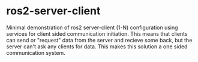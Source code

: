 # ros2-server-client

Minimal demonstration of ros2 server-client (1-N) configuration using services for client sided communication initiation. This means that clients can send or "request" data from the server and recieve some back, but the server can't ask any clients for data. This makes this solution a one sided communication system.

